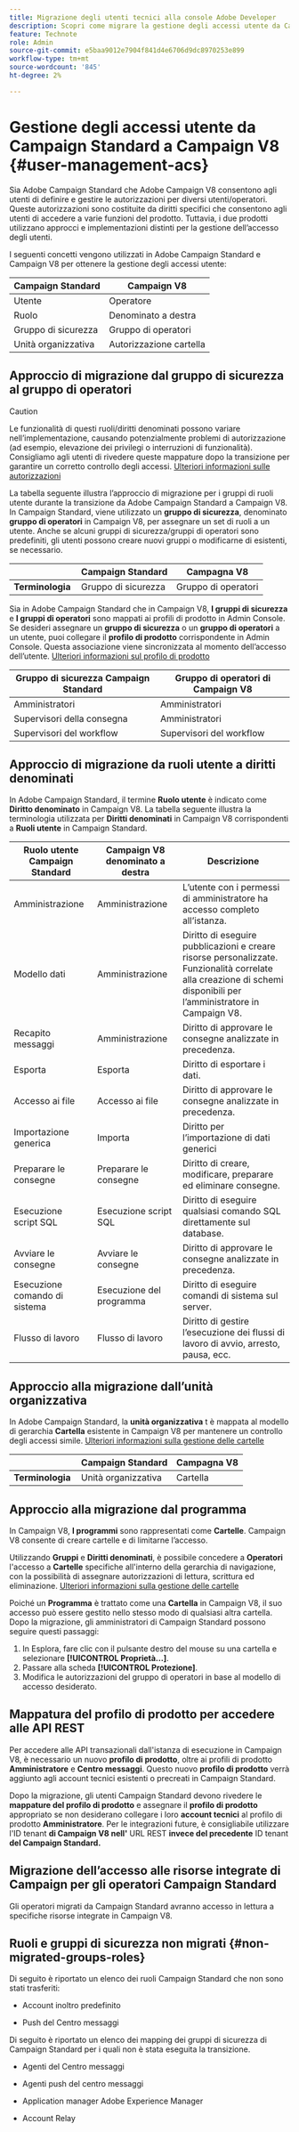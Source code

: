 ```yaml
---
title: Migrazione degli utenti tecnici alla console Adobe Developer
description: Scopri come migrare la gestione degli accessi utente da Campaign Standard a Campaign V8
feature: Technote
role: Admin
source-git-commit: e5baa9012e7904f841d4e6706d9dc8970253e899
workflow-type: tm+mt
source-wordcount: '845'
ht-degree: 2%

---
```


# Gestione degli accessi utente da Campaign Standard a Campaign V8 {#user-management-acs}

Sia Adobe Campaign Standard che Adobe Campaign V8 consentono agli utenti di definire e gestire le autorizzazioni per diversi utenti/operatori. Queste autorizzazioni sono costituite da diritti specifici che consentono agli utenti di accedere a varie funzioni del prodotto. Tuttavia, i due prodotti utilizzano approcci e implementazioni distinti per la gestione dell’accesso degli utenti.

I seguenti concetti vengono utilizzati in Adobe Campaign Standard e Campaign V8 per ottenere la gestione degli accessi utente:

| Campaign Standard | Campaign V8 |
|---------|----------|
| Utente | Operatore |
| Ruolo | Denominato a destra |
| Gruppo di sicurezza | Gruppo di operatori |
| Unità organizzativa | Autorizzazione cartella |

## Approccio di migrazione dal gruppo di sicurezza al gruppo di operatori

>[!CAUTION]
>
>Le funzionalità di questi ruoli/diritti denominati possono variare nell’implementazione, causando potenzialmente problemi di autorizzazione (ad esempio, elevazione dei privilegi o interruzioni di funzionalità). Consigliamo agli utenti di rivedere queste mappature dopo la transizione per garantire un corretto controllo degli accessi. [Ulteriori informazioni sulle autorizzazioni](https://experienceleague.adobe.com/en/docs/campaign/campaign-v8/admin/permissions/manage-permissions)

La tabella seguente illustra l’approccio di migrazione per i gruppi di ruoli utente durante la transizione da Adobe Campaign Standard a Campaign V8. In Campaign Standard, viene utilizzato un **gruppo di sicurezza**, denominato **gruppo di operatori** in Campaign V8, per assegnare un set di ruoli a un utente. Anche se alcuni gruppi di sicurezza/gruppi di operatori sono predefiniti, gli utenti possono creare nuovi gruppi o modificarne di esistenti, se necessario.

| | **Campaign Standard** | **Campagna V8** |
|---------|----------|---------|
| **Terminologia**  | Gruppo di sicurezza | Gruppo di operatori |

Sia in Adobe Campaign Standard che in Campaign V8, **I gruppi di sicurezza** e **I gruppi di operatori** sono mappati ai profili di prodotto in Admin Console. Se desideri assegnare un **gruppo di sicurezza** o un **gruppo di operatori** a un utente, puoi collegare il **profilo di prodotto** corrispondente in Admin Console. Questa associazione viene sincronizzata al momento dell’accesso dell’utente. [Ulteriori informazioni sul profilo di prodotto](https://experienceleague.adobe.com/en/docs/campaign/campaign-v8/admin/permissions/manage-permissions)

| **Gruppo di sicurezza Campaign Standard** | **Gruppo di operatori di Campaign V8** |
|----------|---------|
| Amministratori | Amministratori |
| Supervisori della consegna | Amministratori |
| Supervisori del workflow | Supervisori del workflow  |

## Approccio di migrazione da ruoli utente a diritti denominati

In Adobe Campaign Standard, il termine **Ruolo utente** è indicato come **Diritto denominato** in Campaign V8. La tabella seguente illustra la terminologia utilizzata per **Diritti denominati** in Campaign V8 corrispondenti a **Ruoli utente** in Campaign Standard.

| **Ruolo utente Campaign Standard** | **Campaign V8 denominato a destra** | **Descrizione**  |
|----------|---------|---------|
| Amministrazione | Amministrazione | L’utente con i permessi di amministratore ha accesso completo all’istanza. |
| Modello dati  | Amministrazione | Diritto di eseguire pubblicazioni e creare risorse personalizzate. Funzionalità correlate alla creazione di schemi disponibili per l’amministratore in Campaign V8.  |
| Recapito messaggi  | Amministrazione  | Diritto di approvare le consegne analizzate in precedenza.  |
| Esporta | Esporta | Diritto di esportare i dati.  |
| Accesso ai file  | Accesso ai file  | Diritto di approvare le consegne analizzate in precedenza.  |
| Importazione generica  | Importa  | Diritto per l’importazione di dati generici |
| Preparare le consegne | Preparare le consegne | Diritto di creare, modificare, preparare ed eliminare consegne.  |
| Esecuzione script SQL | Esecuzione script SQL | Diritto di eseguire qualsiasi comando SQL direttamente sul database. |
| Avviare le consegne  | Avviare le consegne  | Diritto di approvare le consegne analizzate in precedenza.  |
| Esecuzione comando di sistema | Esecuzione del programma | Diritto di eseguire comandi di sistema sul server. |
| Flusso di lavoro | Flusso di lavoro | Diritto di gestire l’esecuzione dei flussi di lavoro di avvio, arresto, pausa, ecc. |

## Approccio alla migrazione dall’unità organizzativa

In Adobe Campaign Standard, la **unità organizzativa** t è mappata al modello di gerarchia **Cartella** esistente in Campaign V8 per mantenere un controllo degli accessi simile. [Ulteriori informazioni sulla gestione delle cartelle](https://experienceleague.adobe.com/it/docs/campaign/campaign-v8/admin/permissions/folder-permissions)

| | **Campaign Standard** | **Campagna V8** |
|---------|----------|---------|
| **Terminologia**  | Unità organizzativa | Cartella |

## Approccio alla migrazione dal programma

In Campaign V8, **I programmi** sono rappresentati come **Cartelle**. Campaign V8 consente di creare cartelle e di limitarne l’accesso.

Utilizzando **Gruppi** e **Diritti denominati**, è possibile concedere a **Operatori** l&#39;accesso a **Cartelle** specifiche all&#39;interno della gerarchia di navigazione, con la possibilità di assegnare autorizzazioni di lettura, scrittura ed eliminazione. [Ulteriori informazioni sulla gestione delle cartelle](https://experienceleague.adobe.com/it/docs/campaign/campaign-v8/admin/permissions/folder-permissions)

Poiché un **Programma** è trattato come una **Cartella** in Campaign V8, il suo accesso può essere gestito nello stesso modo di qualsiasi altra cartella. Dopo la migrazione, gli amministratori di Campaign Standard possono seguire questi passaggi:

1. In Esplora, fare clic con il pulsante destro del mouse su una cartella e selezionare **[!UICONTROL Proprietà...]**.
1. Passare alla scheda **[!UICONTROL Protezione]**.
1. Modifica le autorizzazioni del gruppo di operatori in base al modello di accesso desiderato. 

## Mappatura del profilo di prodotto per accedere alle API REST 

Per accedere alle API transazionali dall&#39;istanza di esecuzione in Campaign V8, è necessario un nuovo **profilo di prodotto**, oltre ai profili di prodotto **Amministratore** e **Centro messaggi**. Questo nuovo **profilo di prodotto** verrà aggiunto agli account tecnici esistenti o precreati in Campaign Standard.

Dopo la migrazione, gli utenti Campaign Standard devono rivedere le **mappature del profilo di prodotto** e assegnare il **profilo di prodotto** appropriato se non desiderano collegare i loro **account tecnici** al profilo di prodotto **Amministratore**. Per le integrazioni future, è consigliabile utilizzare l&#39;ID tenant **di Campaign V8 nell&#39;** URL REST **invece del precedente** ID tenant **del Campaign Standard.**

## Migrazione dell’accesso alle risorse integrate di Campaign per gli operatori Campaign Standard

Gli operatori migrati da Campaign Standard avranno accesso in lettura a specifiche risorse integrate in Campaign V8.

## Ruoli e gruppi di sicurezza non migrati {#non-migrated-groups-roles}

Di seguito è riportato un elenco dei ruoli Campaign Standard che non sono stati trasferiti:

* Account inoltro predefinito 

* Push del Centro messaggi 

Di seguito è riportato un elenco dei mapping dei gruppi di sicurezza di Campaign Standard per i quali non è stata eseguita la transizione.

* Agenti del Centro messaggi

* Agenti push del centro messaggi

* Application manager Adobe Experience Manager

* Account Relay
 


 

 


